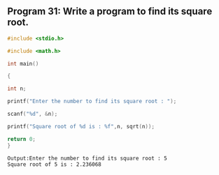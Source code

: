 ## Program 31: Write a program to find its square root.
```C
#include <stdio.h>

#include <math.h>

int main() 

{

int n;

printf("Enter the number to find its square root : ");

scanf("%d", &n);

printf("Square root of %d is : %f",n, sqrt(n));

return 0;
}
```
``` 
Output:Enter the number to find its square root : 5
Square root of 5 is : 2.236068
```
